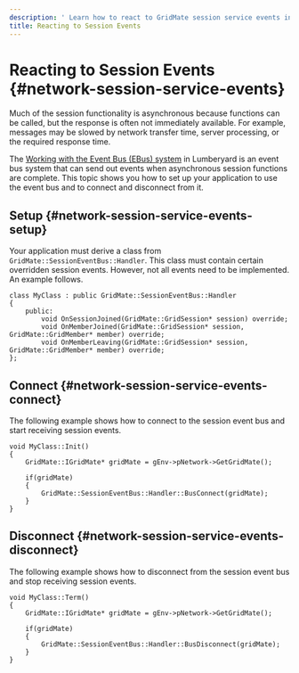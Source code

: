 ```yaml
---
description: ' Learn how to react to GridMate session service events in &ALYlong;. '
title: Reacting to Session Events
---
```

# Reacting to Session Events {#network-session-service-events}

Much of the session functionality is asynchronous because functions can be called, but the response is often not immediately available\. For example, messages may be slowed by network transfer time, server processing, or the required response time\.

The [Working with the Event Bus \(EBus\) system](/docs/userguide/programming/ebus/intro.md) in Lumberyard is an event bus system that can send out events when asynchronous session functions are complete\. This topic shows you how to set up your application to use the event bus and to connect and disconnect from it\.

## Setup {#network-session-service-events-setup}

Your application must derive a class from `GridMate::SessionEventBus::Handler`\. This class must contain certain overridden session events\. However, not all events need to be implemented\. An example follows\.

```
class MyClass : public GridMate::SessionEventBus::Handler
{
    public:
        void OnSessionJoined(GridMate::GridSession* session) override;
        void OnMemberJoined(GridMate::GridSession* session, GridMate::GridMember* member) override;
        void OnMemberLeaving(GridMate::GridSession* session, GridMate::GridMember* member) override;
};
```

## Connect {#network-session-service-events-connect}

The following example shows how to connect to the session event bus and start receiving session events\.

```
void MyClass::Init()
{
    GridMate::IGridMate* gridMate = gEnv->pNetwork->GetGridMate();

    if(gridMate)
    {
        GridMate::SessionEventBus::Handler::BusConnect(gridMate);
    }
}
```

## Disconnect {#network-session-service-events-disconnect}

The following example shows how to disconnect from the session event bus and stop receiving session events\.

```
void MyClass::Term()
{
    GridMate::IGridMate* gridMate = gEnv->pNetwork->GetGridMate();

    if(gridMate)
    {
        GridMate::SessionEventBus::Handler::BusDisconnect(gridMate);
    }
}
```